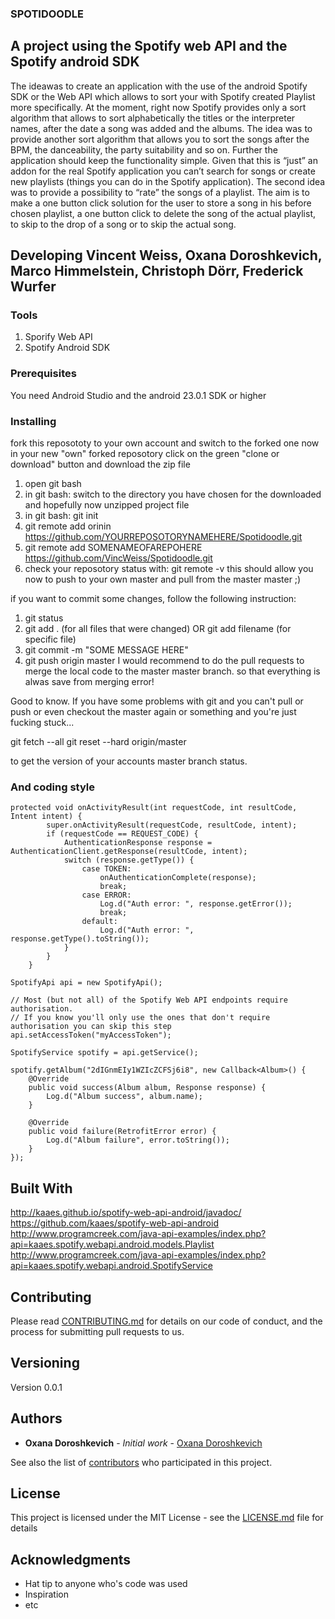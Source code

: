 ### SPOTIDOODLE

## A project using the Spotify web API and the Spotify android SDK
The ideawas to create an application with the use of the android Spotify SDK or the Web API which allows to sort
your with Spotify created Playlist more specifically. At the moment, right now Spotify provides only a sort
algorithm that allows to sort alphabetically the titles or the interpreter names, after the date a song was added
and the albums. The idea was to provide another sort algorithm that allows you to sort the songs after the BPM,
the danceability, the party suitability and so on. Further the application should keep the functionality simple.
Given that this is “just” an addon for the real Spotify application you can’t search for songs or create new playlists
(things you can do in the Spotify application). The second idea was to provide a possibility to “rate” the songs of a
playlist. The aim is to make a one button click solution for the user to store a song in his before chosen playlist, a
one button click to delete the song of the actual playlist, to skip to the drop of a song or to skip the actual song.

## Developing Vincent Weiss, Oxana Doroshkevich, Marco Himmelstein, Christoph Dörr, Frederick Wurfer

### Tools

1. Sporify Web API
2. Spotify Android SDK

### Prerequisites

You need Android Studio and the android 23.0.1 SDK or higher

### Installing

fork this reposototy to your own account and switch to the forked one
now in your new "own" forked reposotory click on the green "clone or download" button and download the zip file
1. open git bash
2. in git bash: switch to the directory you have chosen for the downloaded and hopefully now unzipped project file
3. in git bash: git init
4. git remote add orinin https://github.com/YOURREPOSOTORYNAMEHERE/Spotidoodle.git
5. git remote add SOMENAMEOFAREPOHERE https://github.com/VincWeiss/Spotidoodle.git
6. check your reposotory status with: git remote -v
this should allow you now to push to your own master and pull from the master master ;)

if you want to commit some changes, follow the following instruction:

1. git status
2. git add . (for all files that were changed) OR git add filename (for specific file)
3. git commit -m "SOME MESSAGE HERE"
4. git push origin master
I would recommend to do the pull requests to merge the local code to the master master branch. so that everything is alwas save from merging error!

Good to know. If you have some problems with git and you can't pull or push or even checkout the master again or something and you're just fucking stuck...

git fetch --all
git reset --hard origin/master

to get the version of your accounts master branch status.

### And coding style

``` ANDROID SDK
protected void onActivityResult(int requestCode, int resultCode, Intent intent) {
        super.onActivityResult(requestCode, resultCode, intent);
        if (requestCode == REQUEST_CODE) {
            AuthenticationResponse response = AuthenticationClient.getResponse(resultCode, intent);
            switch (response.getType()) {
                case TOKEN:
                    onAuthenticationComplete(response);
                    break;
                case ERROR:
                    Log.d("Auth error: ", response.getError());
                    break;
                default:
                    Log.d("Auth error: ", response.getType().toString());
            }
        }
    }
```
    
``` WEB API EXAMPLE
SpotifyApi api = new SpotifyApi();

// Most (but not all) of the Spotify Web API endpoints require authorisation.
// If you know you'll only use the ones that don't require authorisation you can skip this step
api.setAccessToken("myAccessToken");

SpotifyService spotify = api.getService();

spotify.getAlbum("2dIGnmEIy1WZIcZCFSj6i8", new Callback<Album>() {
    @Override
    public void success(Album album, Response response) {
        Log.d("Album success", album.name);
    }

    @Override
    public void failure(RetrofitError error) {
        Log.d("Album failure", error.toString());
    }
});
```

## Built With

http://kaaes.github.io/spotify-web-api-android/javadoc/
https://github.com/kaaes/spotify-web-api-android
http://www.programcreek.com/java-api-examples/index.php?api=kaaes.spotify.webapi.android.models.Playlist
http://www.programcreek.com/java-api-examples/index.php?api=kaaes.spotify.webapi.android.SpotifyService

## Contributing

Please read [CONTRIBUTING.md](https://gist.github.com/PurpleBooth/b24679402957c63ec426) for details on our code of conduct, and the process for submitting pull requests to us.

## Versioning

Version 0.0.1

## Authors

* **Oxana Doroshkevich** - *Initial work* - [Oxana Doroshkevich](https://github.com/OxanaDoroshkevich)

See also the list of [contributors](https://github.com/your/project/contributors) who participated in this project.

## License

This project is licensed under the MIT License - see the [LICENSE.md](LICENSE.md) file for details

## Acknowledgments

* Hat tip to anyone who's code was used
* Inspiration
* etc
